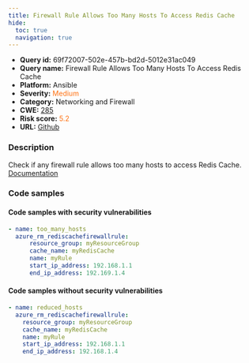 ```yaml
---
title: Firewall Rule Allows Too Many Hosts To Access Redis Cache
hide:
  toc: true
  navigation: true
---
```


<style>
  .highlight .hll {
    background-color: #ff171742;
  }
  .md-content {
    max-width: 1100px;
    margin: 0 auto;
  }
</style>

-   **Query id:** 69f72007-502e-457b-bd2d-5012e31ac049
-   **Query name:** Firewall Rule Allows Too Many Hosts To Access Redis Cache
-   **Platform:** Ansible
-   **Severity:** <span style="color:#ff7213">Medium</span>
-   **Category:** Networking and Firewall
-   **CWE:** <a href="https://cwe.mitre.org/data/definitions/285.html" onclick="newWindowOpenerSafe(event, 'https://cwe.mitre.org/data/definitions/285.html')">285</a>
-   **Risk score:** <span style="color:#ff7213">5.2</span>
-   **URL:** [Github](https://github.com/Checkmarx/kics/tree/master/assets/queries/ansible/azure/firewall_rule_allows_too_many_hosts_to_access_redis_cache)

### Description
Check if any firewall rule allows too many hosts to access Redis Cache.<br>
[Documentation](https://docs.ansible.com/ansible/latest/collections/azure/azcollection/azure_rm_rediscachefirewallrule_module.html)

### Code samples
#### Code samples with security vulnerabilities
```yaml title="Positive test num. 1 - yaml file" hl_lines="6"
- name: too_many_hosts
  azure_rm_rediscachefirewallrule:
      resource_group: myResourceGroup
      cache_name: myRedisCache
      name: myRule
      start_ip_address: 192.168.1.1
      end_ip_address: 192.169.1.4

```


#### Code samples without security vulnerabilities
```yaml title="Negative test num. 1 - yaml file"
- name: reduced_hosts
  azure_rm_rediscachefirewallrule:
    resource_group: myResourceGroup
    cache_name: myRedisCache
    name: myRule
    start_ip_address: 192.168.1.1
    end_ip_address: 192.168.1.4

```

